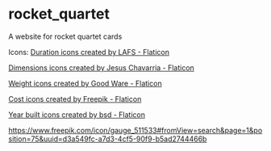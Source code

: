 # rocket_quartet

 A website for rocket quartet cards

Icons:
<a href="https://www.flaticon.com/free-icons/duration" title="duration icons">Duration icons created by LAFS - Flaticon</a>

<a href="https://www.flaticon.com/free-icons/dimensions" title="dimensions icons">Dimensions icons created by Jesus Chavarria - Flaticon</a>

<a href="https://www.flaticon.com/free-icons/weight" title="weight icons">Weight icons created by Good Ware - Flaticon</a>

<a href="https://www.flaticon.com/free-icons/cost" title="cost icons">Cost icons created by Freepik - Flaticon</a>

<a href="https://www.flaticon.com/free-icons/year-built" title="year built icons">Year built icons created by bsd - Flaticon</a>

https://www.freepik.com/icon/gauge_511533#fromView=search&page=1&position=75&uuid=d3a549fc-a7d3-4cf5-90f9-b5ad2744466b

